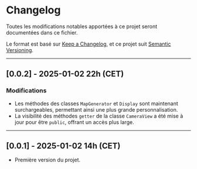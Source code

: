 # Changelog

Toutes les modifications notables apportées à ce projet seront documentées dans ce fichier.

Le format est basé sur [Keep a Changelog](https://keepachangelog.com/), et ce projet suit [Semantic Versioning](https://semver.org/).

---

## [0.0.2] - 2025-01-02 22h (CET)

### Modifications
- Les méthodes des classes `MapGenerator` et `Display` sont maintenant surchargeables, permettant ainsi une plus grande personnalisation.
- La visibilité des méthodes `getter` de la classe `CameraView` a été mise à jour pour être `public`, offrant un accès plus large.

---

## [0.0.1] - 2025-01-02 14h (CET)
- Première version du projet.